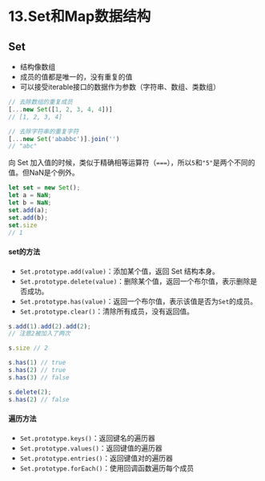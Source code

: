 # 13.Set和Map数据结构

## Set

- 结构像数组
- 成员的值都是唯一的，没有重复的值
- 可以接受iterable接口的数据作为参数（字符串、数组、类数组）

```js
// 去除数组的重复成员
[...new Set([1, 2, 3, 4, 4])]
// [1, 2, 3, 4]

// 去除字符串的重复字符
[...new Set('ababbc')].join('')
// "abc"
```

向 Set 加入值的时候，类似于精确相等运算符（`===`），所以`5`和`"5"`是两个不同的值。但NaN是个例外。

```js
let set = new Set();
let a = NaN;
let b = NaN;
set.add(a);
set.add(b);
set.size
// 1
```

#### set的方法

- `Set.prototype.add(value)`：添加某个值，返回 Set 结构本身。
- `Set.prototype.delete(value)`：删除某个值，返回一个布尔值，表示删除是否成功。
- `Set.prototype.has(value)`：返回一个布尔值，表示该值是否为`Set`的成员。
- `Set.prototype.clear()`：清除所有成员，没有返回值。

```javascript
s.add(1).add(2).add(2);
// 注意2被加入了两次

s.size // 2

s.has(1) // true
s.has(2) // true
s.has(3) // false

s.delete(2);
s.has(2) // false
```

#### 遍历方法

- `Set.prototype.keys()`：返回键名的遍历器
- `Set.prototype.values()`：返回键值的遍历器
- `Set.prototype.entries()`：返回键值对的遍历器
- `Set.prototype.forEach()`：使用回调函数遍历每个成员